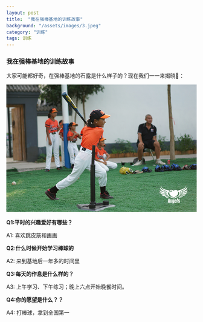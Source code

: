 ```yaml
---
layout: post
title:  "我在强棒基地的训练故事"
background: "/assets/images/3.jpeg"
category: "训练"
tags: 训练
---
```


### 我在强棒基地的训练故事

大家可能都好奇，在强棒基地的石露是什么样子的？现在我们一一来揭晓👀：

![xunlian](../assets/images/4.JPG)

**Q1:平时的兴趣爱好有哪些？**

A1: 喜欢跳皮筋和画画

**Q2:什么时候开始学习棒球的**

A2: 来到基地后一年多的时间里

**Q3:每天的作息是什么样的？**

A3: 上午学习、下午练习；晚上六点开始晚餐时间。

**Q4:你的愿望是什么？？**

A4: 打棒球，拿到全国第一

